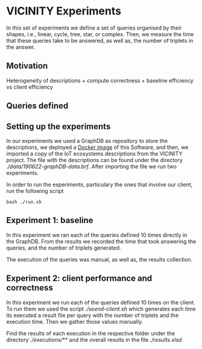# VICINITY Experiments

In this set of experiments we define a set of queries organised by their shapes, i.e., linear, cycle, tree, star, or complex. Then, we measure the time that these queries take to be answered, as well as, the number of triplets in the answer. 

## Motivation

Heterogeneity of descriptions + compute correctness + baseline efficiency vs client efficiency

## Queries defined

## Setting up the experiments

In our experiments we used a GraphDB as repository to store the descriptions, we deployed a [Docker image](https://hub.docker.com/r/dhlabbasel/graphdb-free) of this Software, and then, we imported a copy of the IoT ecosystems descriptions from the VICINITY project. The file with the descriptions can be found under the directory *./data/190622-graphDB-data.brf*. After importing the file we run two experiments.

In order to run the experiments, particulary the ones that involve our client, run the following script

````
bash ./run.sh
````

## Experiment 1: baseline

In this experiment we ran each of the queries defined 10 times directly in the GraphDB. From the results we recorded the time that took answering the queries, and the number of triplets generated.

The execution of the queries was manual, as well as, the results collection.

## Experiment 2: client performance and correctness

In this experiment we run each of the queries defined 10 times on the client. To run them we used the script *./seend-client.sh* which generates each time its executed a result file per query with the number of triplets and the execution time. Then we gather those values manually. 

Find the results of each execution in the respective folder under the directory *./executions/***  and the overall results in the file *./results.xlsd*